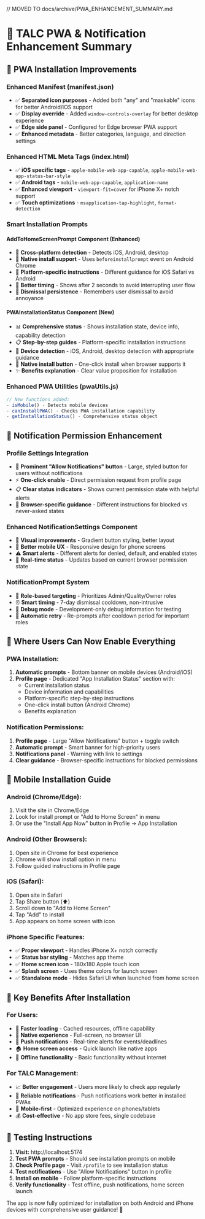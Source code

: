 // MOVED TO docs/archive/PWA_ENHANCEMENT_SUMMARY.md
# 📱 TALC PWA & Notification Enhancement Summary

## 🚀 PWA Installation Improvements

### **Enhanced Manifest (manifest.json)**
- ✅ **Separated icon purposes** - Added both "any" and "maskable" icons for better Android/iOS support
- ✅ **Display override** - Added `window-controls-overlay` for better desktop experience
- ✅ **Edge side panel** - Configured for Edge browser PWA support
- ✅ **Enhanced metadata** - Better categories, language, and direction settings

### **Enhanced HTML Meta Tags (index.html)**
- ✅ **iOS specific tags** - `apple-mobile-web-app-capable`, `apple-mobile-web-app-status-bar-style`
- ✅ **Android tags** - `mobile-web-app-capable`, `application-name`
- ✅ **Enhanced viewport** - `viewport-fit=cover` for iPhone X+ notch support
- ✅ **Touch optimizations** - `msapplication-tap-highlight`, `format-detection`

### **Smart Installation Prompts**

#### **AddToHomeScreenPrompt Component (Enhanced)**
- 🔧 **Cross-platform detection** - Detects iOS, Android, desktop
- 🔧 **Native install support** - Uses `beforeinstallprompt` event on Android Chrome
- 🔧 **Platform-specific instructions** - Different guidance for iOS Safari vs Android
- 🔧 **Better timing** - Shows after 2 seconds to avoid interrupting user flow
- 🔧 **Dismissal persistence** - Remembers user dismissal to avoid annoyance

#### **PWAInstallationStatus Component (New)**
- 📊 **Comprehensive status** - Shows installation state, device info, capability detection
- 📋 **Step-by-step guides** - Platform-specific installation instructions
- 📱 **Device detection** - iOS, Android, desktop detection with appropriate guidance
- 🎯 **Native install button** - One-click install when browser supports it
- ✨ **Benefits explanation** - Clear value proposition for installation

### **Enhanced PWA Utilities (pwaUtils.js)**
```javascript
// New functions added:
- isMobile() - Detects mobile devices
- canInstallPWA() - Checks PWA installation capability  
- getInstallationStatus() - Comprehensive status object
```

## 🔔 Notification Permission Enhancement

### **Profile Settings Integration**
- 🎯 **Prominent "Allow Notifications" button** - Large, styled button for users without notifications
- ⚡ **One-click enable** - Direct permission request from profile page
- 📋 **Clear status indicators** - Shows current permission state with helpful alerts
- 🔧 **Browser-specific guidance** - Different instructions for blocked vs never-asked states

### **Enhanced NotificationSettings Component**
- 🎨 **Visual improvements** - Gradient button styling, better layout
- 📱 **Better mobile UX** - Responsive design for phone screens  
- ⚠️ **Smart alerts** - Different alerts for denied, default, and enabled states
- 🔄 **Real-time status** - Updates based on current browser permission state

### **NotificationPrompt System** 
- 🎯 **Role-based targeting** - Prioritizes Admin/Quality/Owner roles
- ⏰ **Smart timing** - 7-day dismissal cooldown, non-intrusive
- 📱 **Debug mode** - Development-only debug information for testing
- 🔄 **Automatic retry** - Re-prompts after cooldown period for important roles

## 📍 Where Users Can Now Enable Everything

### **PWA Installation:**
1. **Automatic prompts** - Bottom banner on mobile devices (Android/iOS)
2. **Profile page** - Dedicated "App Installation Status" section with:
   - Current installation status
   - Device information and capabilities  
   - Platform-specific step-by-step instructions
   - One-click install button (Android Chrome)
   - Benefits explanation

### **Notification Permissions:**
1. **Profile page** - Large "Allow Notifications" button + toggle switch
2. **Automatic prompt** - Smart banner for high-priority users
3. **Notifications panel** - Warning with link to settings
4. **Clear guidance** - Browser-specific instructions for blocked permissions

## 🔧 Mobile Installation Guide

### **Android (Chrome/Edge):**
1. Visit the site in Chrome/Edge
2. Look for install prompt or "Add to Home Screen" in menu
3. Or use the "Install App Now" button in Profile → App Installation

### **Android (Other Browsers):**
1. Open site in Chrome for best experience
2. Chrome will show install option in menu
3. Follow guided instructions in Profile page

### **iOS (Safari):**
1. Open site in Safari
2. Tap Share button (⬆️) 
3. Scroll down to "Add to Home Screen"
4. Tap "Add" to install
5. App appears on home screen with icon

### **iPhone Specific Features:**
- ✅ **Proper viewport** - Handles iPhone X+ notch correctly
- ✅ **Status bar styling** - Matches app theme
- ✅ **Home screen icon** - 180x180 Apple touch icon
- ✅ **Splash screen** - Uses theme colors for launch screen
- ✅ **Standalone mode** - Hides Safari UI when launched from home screen

## 🎯 Key Benefits After Installation

### **For Users:**
- 🚀 **Faster loading** - Cached resources, offline capability
- 📱 **Native experience** - Full-screen, no browser UI
- 🔔 **Push notifications** - Real-time alerts for events/deadlines
- 🏠 **Home screen access** - Quick launch like native apps
- 💾 **Offline functionality** - Basic functionality without internet

### **For TALC Management:**
- 📈 **Better engagement** - Users more likely to check app regularly
- 🔔 **Reliable notifications** - Push notifications work better in installed PWAs
- 📱 **Mobile-first** - Optimized experience on phones/tablets
- 💰 **Cost-effective** - No app store fees, single codebase

## 🧪 Testing Instructions

1. **Visit:** http://localhost:5174
2. **Test PWA prompts** - Should see installation prompts on mobile
3. **Check Profile page** - Visit `/profile` to see installation status
4. **Test notifications** - Use "Allow Notifications" button in profile
5. **Install on mobile** - Follow platform-specific instructions
6. **Verify functionality** - Test offline, push notifications, home screen launch

The app is now fully optimized for installation on both Android and iPhone devices with comprehensive user guidance! 🎉
